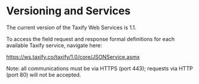 # Versioning and Services

The current version of the Taxify Web Services is 1.1.

To access the field request and response formal definitions for each available Taxify service, navigate here:

https://ws.taxify.co/taxify/1.0/core/JSONService.asmx

Note: all communications must be via HTTPS (port 443); requests via HTTP (port 80) will not be accepted.